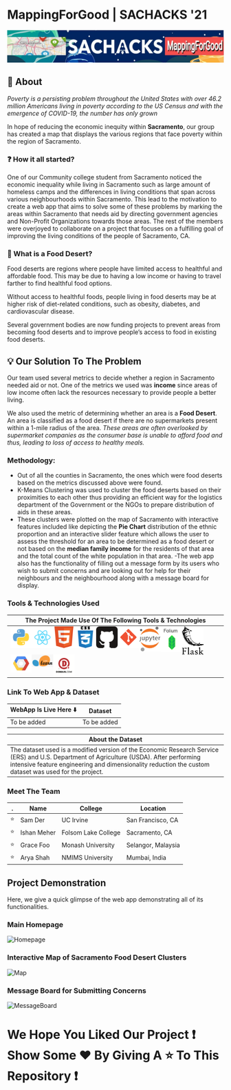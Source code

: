 # MappingForGood | SACHACKS '21

![Project Banner](https://github.com/samderanova/MappingForGood/blob/master/assets/SacHacks%20Banner%20Updated.jpg)

## 📖 About

*Poverty is a persisting problem throughout the United States with over 46.2 million Americans living in poverty according to the US Census and with the emergence of COVID-19, the number has only grown*

In hope of reducing the economic inequity within **Sacramento**, our group has created a map that displays the various regions that face poverty within the region of Sacramento. 

### ❓ How it all started?

One of our Community college student from Sacramento noticed the economic inequality while living in Sacramento such as large amount of homeless camps and the differences in living conditions that span across various neighbourhoods within Sacramento. This lead to the motivation to create a web app that aims to solve some of these problems by marking the areas within Sacramento that needs aid by directing government agencies and Non-Profit Organizations towards those areas. The rest of the members were overjoyed to collaborate on a project that focuses on a fulfilling goal of improving the living conditions of the people of Sacramento, CA.

### 🤔 What is a Food Desert?

Food deserts are regions where people have limited access to healthful and affordable food. This may be due to having a low income or having to travel farther to find healthful food options.

Without access to healthful foods, people living in food deserts may be at higher risk of diet-related conditions, such as obesity, diabetes, and cardiovascular disease.

Several government bodies are now funding projects to prevent areas from becoming food deserts and to improve people’s access to food in existing food deserts.

## 💡 Our Solution To The Problem 

Our team used several metrics to decide whether a region in Sacramento needed aid or not. One of the metrics we used was **income** since areas of low income often lack the resources necessary to provide people a better living. 

We also used the metric of determining whether an area is a **Food Desert**. An area is classified as a food desert if there are no supermarkets present within a 1-mile radius of the area. *These areas are often overlooked by supermarket companies as the consumer base is unable to afford food and thus, leading to loss of access to healthy meals.*

### Methodology:
- Out of all the counties in Sacramento, the ones which were food deserts based on the metrics discussed above were found.
- K-Means Clustering was used to cluster the food deserts based on their proximities to each other thus providing an efficient way for the logistics department of the Government or the NGOs to prepare distribution of aids in these areas.
- These clusters were plotted on the map of Sacramento with interactive features included like depicting the **Pie Chart** distribution of the ethnic proportion and an interactive slider feature which allows the user to assess the threshold for an area to be determined as a food desert or not based on the **median family income** for the residents of that area and the total count of the white population in that area.
-The web app also has the functionality of filling out a message form by its users who wish to submit concerns and are looking out for help for their neighbours and the neighbourhood along with a message board for display.

### Tools & Technologies Used

|The Project Made Use Of The Following Tools & Technologies |
|---------|
|<a><img align="left" alt="Python" width="50px" src="https://github.com/edent/SuperTinyIcons/blob/master/images/svg/python.svg" /></a><a><img align="left" alt="React" width="50px" src="https://github.com/edent/SuperTinyIcons/blob/master/images/svg/react.svg" /></a><a><img align="left" alt="HTML" width="50px" src="https://github.com/edent/SuperTinyIcons/blob/master/images/svg/html5.svg" /></a><a><img align="left" alt="CSS" width="50px" src="https://github.com/samderanova/MappingForGood/blob/master/assets/CSS%20logo.png" /></a><a><img align="left" alt="Github" width="50px" src="https://github.com/edent/SuperTinyIcons/blob/master/images/svg/github.svg" /></a><a><img align="left" alt="Git" width="50px" src="https://github.com/edent/SuperTinyIcons/blob/master/images/svg/git.svg" /></a><a><img align="left" alt="Jupyter" width="50px" src="https://github.com/samderanova/MappingForGood/blob/master/assets/jupyter.jpg" /></a><a><img align="left" alt="Folium" width="50px" src="https://github.com/samderanova/MappingForGood/blob/master/assets/Folium%20Logo.png" /></a><a><img align="left" alt="Flask" width="50px" src="https://github.com/samderanova/MappingForGood/blob/master/assets/flask%20logo.png" /></a><a><img align="left" alt="GCP" width="50px" src="https://github.com/samderanova/MappingForGood/blob/master/assets/GoogleCloudPlatform.jpg" /></a><a><img align="left" alt="Scikit" width="50px" src="https://github.com/samderanova/MappingForGood/blob/master/assets/scikit%20logo.png" /></a><a><img align="left" alt="Domain.com" width="50px" src="https://github.com/samderanova/MappingForGood/blob/master/assets/Domain.com-Logo.png" /></a>



### Link To Web App & Dataset

|WebApp Is Live Here ⬇️|Dataset|
|---|---|
|To be added|To be added|

|About the Dataset|
|-----------------|
|The dataset used is a modified version of the Economic Research Service (ERS) and U.S. Department of Agriculture (USDA). After performing intensive feature engineering and dimensionality reduction the custom dataset was used for the project.|

### Meet The Team

|.|Name|College|Location|
|---|---|---|---|
|⭐|Sam Der|UC Irvine|San Francisco, CA|
|⭐|Ishan Meher|Folsom Lake College|Sacramento, CA|
|⭐|Grace Foo|Monash University|Selangor, Malaysia|
|⭐|Arya Shah|NMIMS University|Mumbai, India|

## Project Demonstration

Here, we give a quick glimpse of the web app demonstrating all of its functionalities.

### Main Homepage

![Homepage](https://github.com/samderanova/MappingForGood/blob/master/assets/HomepageRecording.gif)

### Interactive Map of Sacramento Food Desert Clusters

![Map](https://github.com/samderanova/MappingForGood/blob/master/assets/Map.gif)

### Message Board for Submitting Concerns

![MessageBoard](https://github.com/samderanova/MappingForGood/blob/master/assets/MessageBoard.gif)

# We Hope You Liked Our Project ❗ Show Some ❤️ By Giving A ⭐ To This Repository ❗
 



